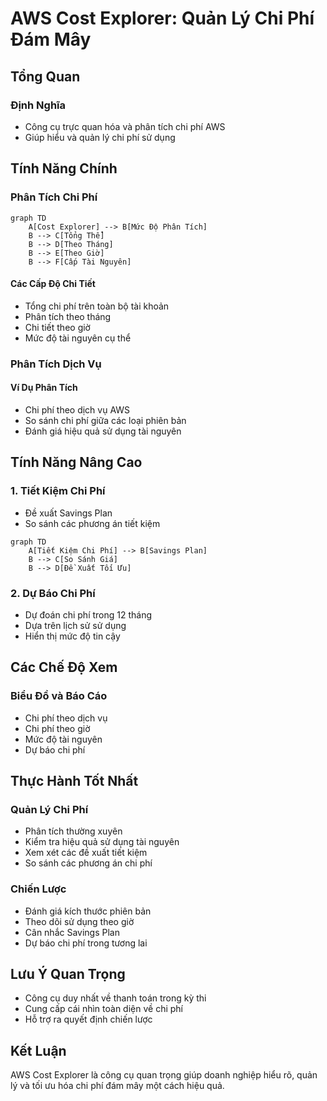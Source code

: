 # AWS Cost Explorer: Quản Lý Chi Phí Đám Mây

## Tổng Quan

### Định Nghĩa
- Công cụ trực quan hóa và phân tích chi phí AWS
- Giúp hiểu và quản lý chi phí sử dụng

## Tính Năng Chính

### Phân Tích Chi Phí

```mermaid
graph TD
    A[Cost Explorer] --> B[Mức Độ Phân Tích]
    B --> C[Tổng Thể]
    B --> D[Theo Tháng]
    B --> E[Theo Giờ]
    B --> F[Cấp Tài Nguyên]
```

#### Các Cấp Độ Chi Tiết
- Tổng chi phí trên toàn bộ tài khoản
- Phân tích theo tháng
- Chi tiết theo giờ
- Mức độ tài nguyên cụ thể

### Phân Tích Dịch Vụ

#### Ví Dụ Phân Tích
- Chi phí theo dịch vụ AWS
- So sánh chi phí giữa các loại phiên bản
- Đánh giá hiệu quả sử dụng tài nguyên

## Tính Năng Nâng Cao

### 1. Tiết Kiệm Chi Phí
- Đề xuất Savings Plan
- So sánh các phương án tiết kiệm

```mermaid
graph TD
    A[Tiết Kiệm Chi Phí] --> B[Savings Plan]
    B --> C[So Sánh Giá]
    B --> D[Đề Xuất Tối Ưu]
```

### 2. Dự Báo Chi Phí
- Dự đoán chi phí trong 12 tháng
- Dựa trên lịch sử sử dụng
- Hiển thị mức độ tin cậy

## Các Chế Độ Xem

### Biểu Đồ và Báo Cáo
- Chi phí theo dịch vụ
- Chi phí theo giờ
- Mức độ tài nguyên
- Dự báo chi phí

## Thực Hành Tốt Nhất

### Quản Lý Chi Phí
- Phân tích thường xuyên
- Kiểm tra hiệu quả sử dụng tài nguyên
- Xem xét các đề xuất tiết kiệm
- So sánh các phương án chi phí

### Chiến Lược
- Đánh giá kích thước phiên bản
- Theo dõi sử dụng theo giờ
- Cân nhắc Savings Plan
- Dự báo chi phí trong tương lai

## Lưu Ý Quan Trọng

- Công cụ duy nhất về thanh toán trong kỳ thi
- Cung cấp cái nhìn toàn diện về chi phí
- Hỗ trợ ra quyết định chiến lược

## Kết Luận

AWS Cost Explorer là công cụ quan trọng giúp doanh nghiệp hiểu rõ, quản lý và tối ưu hóa chi phí đám mây một cách hiệu quả.